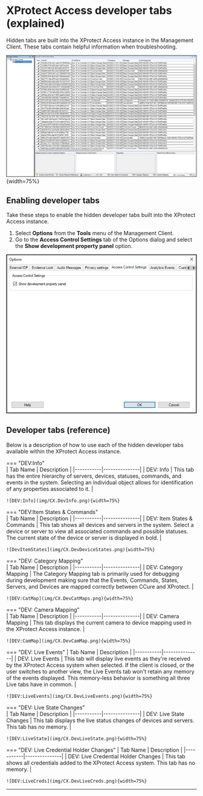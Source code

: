 # XProtect Access developer tabs (explained)

Hidden tabs are built into the XProtect Access instance in the Management Client. These tabs contain helpful information when troubleshooting.

![Dev_Tab_GUI](img/CX.DevTabEXP.png){width=75%}

## Enabling developer tabs

Take these steps to enable the hidden developer tabs built into the XProtect Access instance.

1. Select **Options** from the **Tools** menu of the Management Client.
2. Go to the **Access Control Settings** tab of the Options dialog and select the **Show development property panel** option.

![Tools_Options_Enable](img/CX.showDEV.png)

## Developer tabs (reference)

Below is a description of how to use each of the hidden developer tabs available within the XProtect Access instance.

=== "DEV:Info"    
    | Tab Name  | Description   |
    |-----------|---------------|
    | DEV: Info  | 	This tab has the entire hierarchy of servers, devices, statuses, commands, and events in the system. Selecting an individual object allows for identification of any properties associated to it.   |</br>

    ![DEV:Info](img/CX.DevInfo.png){width=75%}

=== "DEV:Item States & Commands"    
    | Tab Name  | Description   |
    |-----------|---------------|
    | DEV: Item States & Commands  | 	This tab shows all devices and servers in the system. Select a device or server to view all associated commands and possible statuses. The current state of the device or server is displayed in bold.   |</br>

    ![DevItemStates](img/CX.DevDeviceStates.png){width=75%}

=== "DEV: Category Mapping"  
    | Tab Name  | Description   |
    |-----------|---------------|
    | DEV: Category Mapping  | 	The Category Mapping tab is primarily used for debugging during development making sure that the Events, Commands, States, Servers, and Devices are mapped correctly between CCure and XProtect.   |</br>

    ![DEV:CatMap](img/CX.DevCatMaps.png){width=75%}

=== "DEV: Camera Mapping"    
    | Tab Name  | Description   |
    |-----------|---------------|
    | DEV: Camera Mapping  | 	This tab displays the current camera to device mapping used in the XProtect Access instance.   |</br>

    ![DEV:CamMap](img/CX.DevCamMap.png){width=75%}

=== "DEV: Live Events"
    | Tab Name  | Description   |
    |-----------|---------------|
    | DEV: Live Events  | 	This tab will display live events as they're received by the XProtect Access system when selected. If the client is closed, or the user switches to another view, the Live Events tab won't retain any memory of the events displayed. This memory-less behavior is something all three Live tabs have in common.   |</br>

    ![DEV:LiveEvents](img/CX.DevLiveEvents.png){width=75%}

=== "DEV: Live State Changes"    
    | Tab Name  | Description   |
    |-----------|---------------|
    | DEV: Live State Changes  | 	This tab displays the live status changes of devices and servers. This tab has no memory.   |</br>

    ![DEV:LiveState](img/CX.DevLiveState.png){width=75%}

=== "DEV: Live Credential Holder Changes"
    | Tab Name  | Description   |
    |-----------|---------------|
    | DEV: Live Credential Holder Changes  | 	This tab shows all credentials added to the XProtect Access system. This tab has no memory.   |</br>

    ![DEV:LiveCreds](img/CX.DevLiveCreds.png){width=75%}
***